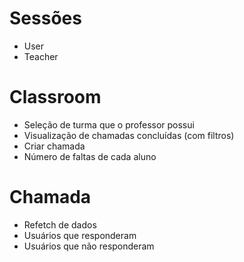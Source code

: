 # Sessões 

- User
- Teacher 

# Classroom 

- Seleção de turma que o professor possui 
- Visualização de chamadas concluídas (com filtros)
- Criar chamada
- Número de faltas de cada aluno 

# Chamada

- Refetch de dados
- Usuários que responderam 
- Usuários que não responderam 